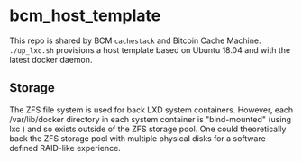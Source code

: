 

# bcm_host_template

This repo is shared by BCM `cachestack` and Bitcoin Cache Machine. `./up_lxc.sh` provisions a host template based on Ubuntu 18.04 and with the latest docker daemon.

## Storage

The ZFS file system is used for back LXD system containers. However, each /var/lib/docker directory in each system container is "bind-mounted" (using lxc ) and so exists outside of the ZFS storage pool. One could theoretically back the ZFS storage pool with multiple physical disks for a software-defined RAID-like experience.